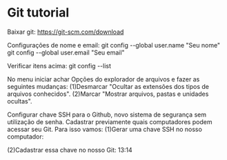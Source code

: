 # Git tutorial

Baixar git:
https://git-scm.com/download

Configurações de nome e email:
git config --global user.name "Seu nome"
git config --global user.email "Seu email"

Verificar itens acima:
git config --list

No menu iniciar achar Opções do explorador de arquivos e fazer as seguintes mudanças:
(1)Desmarcar "Ocultar as extensões dos tipos de arquivos conhecidos".
(2)Marcar "Mostrar arquivos, pastas e unidades ocultas".

Configurar chave SSH para o Github, novo sistema de segurança sem utilização de senha.
Cadastrar previamente quais computadores podem acessar seu Git.
Para isso vamos:
(1)Gerar uma chave SSH no nosso computador:

(2)Cadastrar essa chave no nosso Git:
13:14
